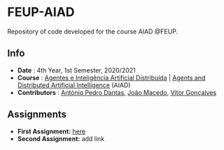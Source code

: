 # FEUP-AIAD
Repository of code developed for the course AIAD @FEUP.

## Info
* **Date** : 4th Year, 1st Semester, 2020/2021
* **Course** : [Agentes e Inteligência Artificial Distribuída](https://sigarra.up.pt/feup/pt/ucurr_geral.ficha_uc_view?pv_ocorrencia_id=459491) | [Agents and Distributed Artificial Intelligence](https://sigarra.up.pt/feup/en/ucurr_geral.ficha_uc_view?pv_ocorrencia_id=459491) (AIAD)
* **Contributors** : [António Pedro Dantas](https://github.com/antoniopedrodantas), [João Macedo](https://github.com/j-vm), [Vítor Gonçalves](https://github.com/vitorhugo13)

## Assignments
* **First Assignment:** [here](https://github.com/vitorhugo13/feup-aiad/tree/main/1st%20Assignment)
* **Second Assignment:** add link


